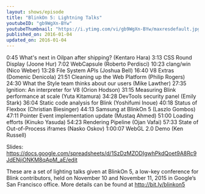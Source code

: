 ```yaml
---
layout: shows/episode
title: "BlinkOn 5: Lightning Talks"
youtubeID: "gb9WgXn-BYw"
youtubeThumbnail: "https://i.ytimg.com/vi/gb9WgXn-BYw/maxresdefault.jpg"
published_on: 2016-01-04
updated_on: 2016-01-04
---
```


0:45 What's next in Oilpan after shipping? (Kentaro Hara)
3:13 CSS Round Display (Joone Hur)
7:02 WebCapsule (Roberto Perdisci)
10:23 clang/win (Nico Weber)
13:28 File System APIs (Joshua Bell)
16:40 V8 Extras (Domenic Denicola)
21:51 Cleaning up the Web Platform (Philip Rogers)
24:30 What the Style team thinks about our users (Mike Lawther)
27:35 Ignition: An interpreter for V8 (Orion Hodson)
31:15 Measuring Blink performance at scale (Yuta Kitamura)
34:28 DevTools security panel (Emily Stark)
36:04 Static code analysis for Blink (Yoshifumi Inoue)
40:18 Status of Flexbox (Christian Biesinger)
44:13 Samsung at BlinkOn 5 (Laszlo Gombos)
47:11 Pointer Event implementation update (Mustaq Ahmed)
51:00 Loading efforts (Kinuko Yasuda)
54:23 Rendering Pipeline (Ojan Vafai)
57:33 State of Out-of-Process iframes (Nasko Oskov)
1:00:07 WebGL 2.0 Demo (Ken Russell)

Slides: https://docs.google.com/spreadsheets/d/1SzDzMZODIgwhPkdQoet9A8Rc9JdENjiONKM8qApM_aE/edit

These are a set of lighting talks given at BlinkOn 5, a low-key conference for Blink contributors, held on November 10 and November 11, 2015 in Google’s San Francisco office. More details can be found at http://bit.ly/blinkon5
